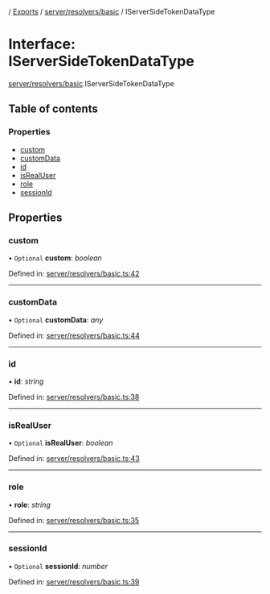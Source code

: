 [](../README.md) / [Exports](../modules.md) / [server/resolvers/basic](../modules/server_resolvers_basic.md) / IServerSideTokenDataType

# Interface: IServerSideTokenDataType

[server/resolvers/basic](../modules/server_resolvers_basic.md).IServerSideTokenDataType

## Table of contents

### Properties

- [custom](server_resolvers_basic.iserversidetokendatatype.md#custom)
- [customData](server_resolvers_basic.iserversidetokendatatype.md#customdata)
- [id](server_resolvers_basic.iserversidetokendatatype.md#id)
- [isRealUser](server_resolvers_basic.iserversidetokendatatype.md#isrealuser)
- [role](server_resolvers_basic.iserversidetokendatatype.md#role)
- [sessionId](server_resolvers_basic.iserversidetokendatatype.md#sessionid)

## Properties

### custom

• `Optional` **custom**: *boolean*

Defined in: [server/resolvers/basic.ts:42](https://github.com/onzag/itemize/blob/5fcde7cf/server/resolvers/basic.ts#L42)

___

### customData

• `Optional` **customData**: *any*

Defined in: [server/resolvers/basic.ts:44](https://github.com/onzag/itemize/blob/5fcde7cf/server/resolvers/basic.ts#L44)

___

### id

• **id**: *string*

Defined in: [server/resolvers/basic.ts:38](https://github.com/onzag/itemize/blob/5fcde7cf/server/resolvers/basic.ts#L38)

___

### isRealUser

• `Optional` **isRealUser**: *boolean*

Defined in: [server/resolvers/basic.ts:43](https://github.com/onzag/itemize/blob/5fcde7cf/server/resolvers/basic.ts#L43)

___

### role

• **role**: *string*

Defined in: [server/resolvers/basic.ts:35](https://github.com/onzag/itemize/blob/5fcde7cf/server/resolvers/basic.ts#L35)

___

### sessionId

• `Optional` **sessionId**: *number*

Defined in: [server/resolvers/basic.ts:39](https://github.com/onzag/itemize/blob/5fcde7cf/server/resolvers/basic.ts#L39)
